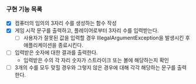 ### 구현 기능 목록

 - [x] 컴퓨터의 임의의 3자리 수를 생성하는 함수 작성
 - [x] 게임 시작 문구를 출력하고, 플레이어로부터 3자리 수를 입력받는다.
   - [ ] 사용자가 잘못된 값을 입력할 경우 IllegalArgumentException을 발생시킨 후 애플리케이션을 종료시킨다.
 - [ ] 입력받은 숫자에 대한 결과를 출력한다.
   -  입력받은 수의 각 자리 숫자가 스트라이크 또는 볼에 해당하는지 확인
 - [ ] 3개의 수를 모두 맞힐 경우와 그렇지 않은 경우에 대해 각각 해당하는 문구를 출력한다.